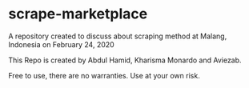 # scrape-marketplace
A repository created to discuss about scraping method at Malang, Indonesia on February 24, 2020

This Repo is created by Abdul Hamid, Kharisma Monardo and Aviezab.

Free to use, there are no warranties. Use at your own risk.